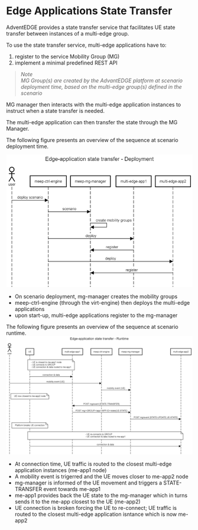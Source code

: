 # Edge Applications State Transfer
AdventEDGE provides a state transfer service that facilitates UE state transfer between instances of a multi-edge group.

To use the state transfer service, multi-edge applications have to:
1. register to the service Mobility Group (MG)
1. implement a minimal predefined REST API
> *Note<br> MG Group(s) are created by the AdvantEDGE platform at scenario deployment time, based on the multi-edge group(s) defined in the scenario*

MG manager then interacts with the multi-edge application instances to instruct when a state transfer is needed.

The multi-edge application can then transfer the state through the MG Manager.

The following figure presents an overview of the sequence at scenario deployment time.

![me-app-deploy.](../images/edge-app-state-transfer-deployment.png)
- On scenario deployment, mg-manager creates the mobility groups
- meep-ctrl-engine (through the virt-engine) then deploys the multi-edge applications
- upon start-up, multi-edge applications register to the mg-manager

The following figure presents an overview of the sequence at scenario runtime.
![me-app-runtime.](../images/edge-app-state-transfer-runtime.png)
- At connection time, UE traffic is routed to the closest multi-edge application instances (me-app1 node)
- A mobility event is trigerred and the UE moves closer to me-app2 node
- mg-manager is informed of the UE movement and triggers a STATE-TRANSFER event towards me-app1
- me-app1 provides back the UE state to the mg-manager which in turns sends it to the me-app closest to the UE (me-app2)
- UE connection is broken forcing the UE to re-connect; UE traffic is routed to the closest multi-edge application isntance which is now me-app2
